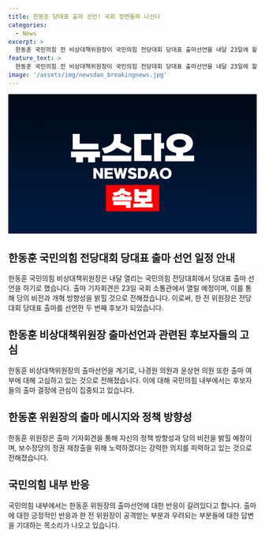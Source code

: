 ```yaml
---
title: 한동훈 당대표 출마 선언! 국회 정면돌파 나선다
categories:
  - News
excerpt: >
  한동훈 국민의힘 전 비상대책위원장이 국민의힘 전당대회 당대표 출마선언을 내달 23일에 할 예정이다. 출마선언을 통해 당의 개혁 방향과 비전을 공개할 예정이며, 이에 대한 관심이 높아지고 있다. 한 전 위원장은 출마 메시지에 대한 공격에 대비하여 답변을 준비하고 있으며, 장동혁 국민의힘 원내수석대변인은 출마를 지지하는 발언을 하며 한 전 위원장의 출마에 대한 기대감을 보여주고 있다.
feature_text: >
  한동훈 국민의힘 전 비상대책위원장이 국민의힘 전당대회 당대표 출마선언을 내달 23일에 할 예정이다. 출마선언을 통해 당의 개혁 방향과 비전을 공개할 예정이며, 이에 대한 관심이 높아지고 있다. 한 전 위원장은 출마 메시지에 대한 공격에 대비하여 답변을 준비하고 있으며, 장동혁 국민의힘 원내수석대변인은 출마를 지지하는 발언을 하며 한 전 위원장의 출마에 대한 기대감을 보여주고 있다.
image: '/assets/img/newsdao_breakingnews.jpg'
---
```


<p><img src="/assets/img/newsdao_breakingnews.jpg" alt="firstkoreanews 속보" /></p>

<h2 data-ke-size="size26">한동훈 국민의힘 전당대회 당대표 출마 선언 일정 안내</h2>

<p data-ke-size="size16">한동훈 국민의힘 비상대책위원장은 내달 열리는 국민의힘 전당대회에서 당대표 출마 선언을 하기로 했습니다. 출마 기자회견은 23일 국회 소통관에서 열릴 예정이며, 이를 통해 당의 비전과 개혁 방향성을 밝힐 것으로 전해졌습니다. 이로써, 한 전 위원장은 전당대회 당대표 출마를 선언한 두 번째 후보가 되었습니다.</p>

<h2 data-ke-size="size26">한동훈 비상대책위원장 출마선언과 관련된 후보자들의 고심</h2>

<p data-ke-size="size16">한동훈 비상대책위원장의 출마선언을 계기로, 나경원 의원과 윤상현 의원 또한 출마 여부에 대해 고심하고 있는 것으로 전해졌습니다. 이에 대해 국민의힘 내부에서는 후보자들의 출마 결정에 관심이 집중되고 있습니다.</p>

<h2 data-ke-size="size26">한동훈 위원장의 출마 메시지와 정책 방향성</h2>

<p data-ke-size="size16">한동훈 위원장은 출마 기자회견을 통해 자신의 정책 방향성과 당의 비전을 밝힐 예정이며, 보수정당의 정권 재창출을 위해 노력하겠다는 강력한 의지를 피력하고 있는 것으로 전해졌습니다. </p>

<h2 data-ke-size="size26">국민의힘 내부 반응</h2>

<p data-ke-size="size16">국민의힘 내부에서는 한동훈 위원장의 출마선언에 대한 반응이 갈려있다고 합니다. 출마에 대한 긍정적인 반응과 한 전 위원장이 공격받는 부분과 우려되는 부분들에 대한 답변을 기대하는 목소리가 나오고 있습니다.</p>

